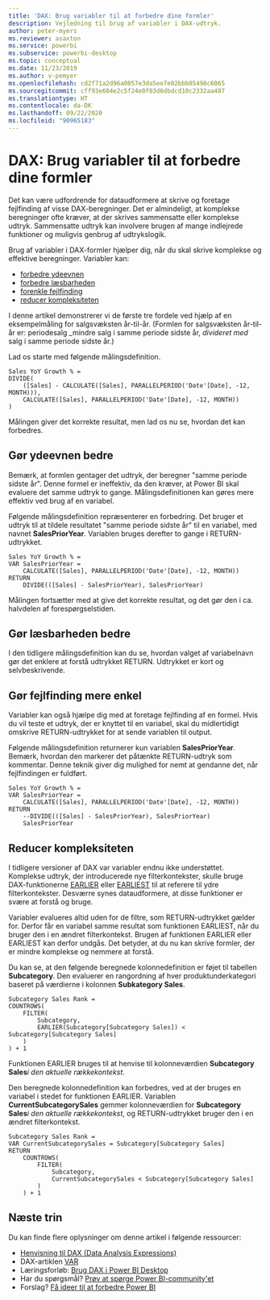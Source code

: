 ```yaml
---
title: 'DAX: Brug variabler til at forbedre dine formler'
description: Vejledning til brug af variabler i DAX-udtryk.
author: peter-myers
ms.reviewer: asaxton
ms.service: powerbi
ms.subservice: powerbi-desktop
ms.topic: conceptual
ms.date: 11/23/2019
ms.author: v-pemyer
ms.openlocfilehash: cd2f71a2d96a0057e3da5ee7e02bbb05498c6065
ms.sourcegitcommit: cff93e604e2c5f24e0f03d6dbdcd10c2332aa487
ms.translationtype: HT
ms.contentlocale: da-DK
ms.lasthandoff: 09/22/2020
ms.locfileid: "90965183"
---
```

# <a name="dax-use-variables-to-improve-your-formulas"></a>DAX: Brug variabler til at forbedre dine formler

Det kan være udfordrende for dataudformere at skrive og foretage fejlfinding af visse DAX-beregninger. Det er almindeligt, at komplekse beregninger ofte kræver, at der skrives sammensatte eller komplekse udtryk. Sammensatte udtryk kan involvere brugen af mange indlejrede funktioner og muligvis genbrug af udtrykslogik.

Brug af variabler i DAX-formler hjælper dig, når du skal skrive komplekse og effektive beregninger. Variabler kan:

- [forbedre ydeevnen](#improve-performance)
- [forbedre læsbarheden](#improve-readability)
- [forenkle fejlfinding](#simplify-debugging)
- [reducer kompleksiteten](#reduce-complexity)

I denne artikel demonstrerer vi de første tre fordele ved hjælp af en eksempelmåling for salgsvæksten år-til-år. (Formlen for salgsvæksten år-til-år er: periodesalg _mindre salg i samme periode sidste år, _divideret med_ salg i samme periode sidste år.)

Lad os starte med følgende målingsdefinition.

```dax
Sales YoY Growth % =
DIVIDE(
    ([Sales] - CALCULATE([Sales], PARALLELPERIOD('Date'[Date], -12, MONTH))),
    CALCULATE([Sales], PARALLELPERIOD('Date'[Date], -12, MONTH))
)
```

Målingen giver det korrekte resultat, men lad os nu se, hvordan det kan forbedres.

## <a name="improve-performance"></a>Gør ydeevnen bedre

Bemærk, at formlen gentager det udtryk, der beregner "samme periode sidste år". Denne formel er ineffektiv, da den kræver, at Power BI skal evaluere det samme udtryk to gange. Målingsdefinitionen kan gøres mere effektiv ved brug af en variabel.

Følgende målingsdefinition repræsenterer en forbedring. Det bruger et udtryk til at tildele resultatet "samme periode sidste år" til en variabel, med navnet **SalesPriorYear**. Variablen bruges derefter to gange i RETURN-udtrykket.

```dax
Sales YoY Growth % =
VAR SalesPriorYear =
    CALCULATE([Sales], PARALLELPERIOD('Date'[Date], -12, MONTH))
RETURN
    DIVIDE(([Sales] - SalesPriorYear), SalesPriorYear)
```

Målingen fortsætter med at give det korrekte resultat, og det gør den i ca. halvdelen af forespørgselstiden.

## <a name="improve-readability"></a>Gør læsbarheden bedre

I den tidligere målingsdefinition kan du se, hvordan valget af variabelnavn gør det enklere at forstå udtrykket RETURN. Udtrykket er kort og selvbeskrivende.

## <a name="simplify-debugging"></a>Gør fejlfinding mere enkel

Variabler kan også hjælpe dig med at foretage fejlfinding af en formel. Hvis du vil teste et udtryk, der er knyttet til en variabel, skal du midlertidigt omskrive RETURN-udtrykket for at sende variablen til output.

Følgende målingsdefinition returnerer kun variablen **SalesPriorYear**. Bemærk, hvordan den markerer det påtænkte RETURN-udtryk som kommentar. Denne teknik giver dig mulighed for nemt at gendanne det, når fejlfindingen er fuldført.

```dax
Sales YoY Growth % =
VAR SalesPriorYear =
    CALCULATE([Sales], PARALLELPERIOD('Date'[Date], -12, MONTH))
RETURN
    --DIVIDE(([Sales] - SalesPriorYear), SalesPriorYear)
    SalesPriorYear
```

## <a name="reduce-complexity"></a>Reducer kompleksiteten

I tidligere versioner af DAX var variabler endnu ikke understøttet. Komplekse udtryk, der introducerede nye filterkontekster, skulle bruge DAX-funktionerne [EARLIER](/dax/earlier-function-dax) eller [EARLIEST](/dax/earliest-function-dax) til at referere til ydre filterkontekster. Desværre synes dataudformere, at disse funktioner er svære at forstå og bruge.

Variabler evalueres altid uden for de filtre, som RETURN-udtrykket gælder for. Derfor får en variabel samme resultat som funktionen EARLIEST, når du bruger den i en ændret filterkontekst. Brugen af funktionen EARLIER eller EARLIEST kan derfor undgås. Det betyder, at du nu kan skrive formler, der er mindre komplekse og nemmere at forstå.

Du kan se, at den følgende beregnede kolonnedefinition er føjet til tabellen **Subcategory**. Den evaluerer en rangordning af hver produktunderkategori baseret på værdierne i kolonnen **Subkategory Sales**.

```dax
Subcategory Sales Rank =
COUNTROWS(
    FILTER(
        Subcategory,
        EARLIER(Subcategory[Subcategory Sales]) < Subcategory[Subcategory Sales]
    )
) + 1
```

Funktionen EARLIER bruges til at henvise til kolonneværdien **Subcategory Sales**_i den aktuelle rækkekontekst_.

Den beregnede kolonnedefinition kan forbedres, ved at der bruges en variabel i stedet for funktionen EARLIER. Variablen **CurrentSubcategorySales** gemmer kolonneværdien for **Subcategory Sales**_i den aktuelle rækkekontekst_, og RETURN-udtrykket bruger den i en ændret filterkontekst.

```dax
Subcategory Sales Rank =
VAR CurrentSubcategorySales = Subcategory[Subcategory Sales]
RETURN
    COUNTROWS(
        FILTER(
            Subcategory,
            CurrentSubcategorySales < Subcategory[Subcategory Sales]
        )
    ) + 1
```

## <a name="next-steps"></a>Næste trin

Du kan finde flere oplysninger om denne artikel i følgende ressourcer:

- [Henvisning til DAX (Data Analysis Expressions)](/dax/)
- DAX-artiklen [VAR](/dax/var-dax)
- Læringsforløb: [Brug DAX i Power BI Desktop](/learn/paths/dax-power-bi/)
- Har du spørgsmål? [Prøv at spørge Power BI-community'et](https://community.powerbi.com/)
- Forslag? [Få ideer til at forbedre Power BI](https://ideas.powerbi.com)
